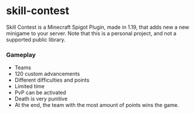 # skill-contest

Skill Contest is a Minecraft Spigot Plugin, made in 1.19, that adds new a new minigame to your server.
Note that this is a personal project, and not a supported public library.

### Gameplay
- Teams
- 120 custom advancements
- Different difficulties and points
- Limited time
- PvP can be activated
- Death is very punitive
- At the end, the team with the most amount of points wins the game.
